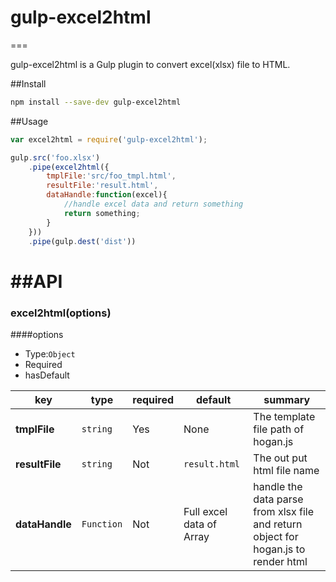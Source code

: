 # gulp-excel2html
===

gulp-excel2html is a Gulp plugin to convert excel(xlsx) file to HTML.

##Install
```bash
npm install --save-dev gulp-excel2html
```

##Usage
```js
var excel2html = require('gulp-excel2html');

gulp.src('foo.xlsx')
	.pipe(excel2html({
		tmplFile:'src/foo_tmpl.html',
		resultFile:'result.html',
		dataHandle:function(excel){
			//handle excel data and return something
			return something;
		}
	}))
	.pipe(gulp.dest('dist'))

```

##API
===
### excel2html(options)
####options
* Type:```Object```
* Required
* hasDefault

| key          | type          | required     | default      | summary      |
| ------------ | ------------- | ------------ | ------------ | ------------ |
| **tmplFile** | ```string```        | Yes          | None         | The template file path of hogan.js |
| **resultFile** | ```string```  | Not | ```result.html``` | The out put html file name |
| **dataHandle** | ```Function```  | Not | Full excel data of Array | handle the data parse from xlsx file and return object for hogan.js to render html |
